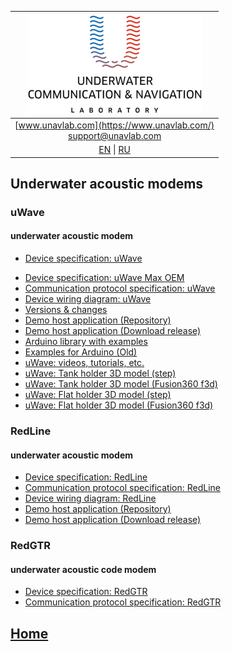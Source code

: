 | ![logo](/documentation/sm_logo.png) |
| :---: |
| [www.unavlab.com](https://www.unavlab.com/) <br/> [support@unavlab.com](mailto:support@unavlab.com) |
| [EN](underwater_acoustic_modems_en.md) \| [RU](underwater_acoustic_modems_ru.md) |

## Underwater acoustic modems
### uWave
#### underwater acoustic modem
<!--* [Data brief: uWave devices family](/documentation/EN/uWAVE/uWAVE_Family_en.md)-->
* [Device specification: uWave](/documentation/EN/uWAVE/uWAVE_Specification_en.md)
<!--* [Device specification: uWave USBL Modem](/documentation/EN/uWAVE/uWAVE_USBL_Modem_Specification_en.md)-->
<!--* [Device specification: uWave Max](/documentation/EN/uWAVE/uWAVE_Max_Specification_en.md)-->
* [Device specification: uWave Max OEM](/documentation/EN/uWAVE/uWAVE_Max_OEM_Specification_en.md)
* [Communication protocol specification: uWave](documentation/EN/uWAVE/uWAVE_Protocol_Specification_en.md)
* [Device wiring diagram: uWave](/documentation/EN/uWAVE/uWAVE_wiring_diagram_en.md)
* [Versions & changes](/documentation/EN/uWAVE/uWAVE_version_history_en.md)
* [Demo host application (Repository)](https://github.com/ucnl/uWAVE_Host)
* [Demo host application (Download release)](https://github.com/ucnl/uWAVE_Host/releases/download/1.0/uWAVE_Host.zip)
* [Arduino library with examples](https://github.com/ucnl/uWAVE_ALib)
* [Examples for Arduino (Old)](https://github.com/ucnl/uWAVE_Arduino)
* [uWave: videos, tutorials, etc.](/documentation/EN/uWAVE/media)
* [uWave: Tank holder 3D model (step)](/documentation/uWAVE_holder_tank.step)
* [uWave: Tank holder 3D model (Fusion360 f3d)](/documentation/uWAVE_holder_tank.f3d)
* [uWave: Flat holder 3D model (step)](/documentation/uWAVE_holder_flat.step)
* [uWave: Flat holder 3D model (Fusion360 f3d)](/documentation/uWAVE_holder_flat.f3d)

### RedLine
#### underwater acoustic modem
* [Device specification: RedLine](/documentation/EN/RedLINE/RedLine_Specification_en.md)
* [Communication protocol specification: RedLine](/documentation/EN/RedLINE/RedLINE_Protocol_Specifications_en.md)
* [Device wiring diagram: RedLine](/documentation/EN/RedLINE/RedLINE_wiring_diagram_en.md)
* [Demo host application (Repository)](https://github.com/ucnl/RedLINE_Host)
* [Demo host application (Download release)](https://github.com/ucnl/RedLINE_Host/releases/download/1.0/RedLINE_Host.zip)

### RedGTR
#### underwater acoustic code modem
* [Device specification: RedGTR](/documentation/EN/RedGTR/RedGTR_Specifications_en.md)
* [Communication protocol specification: RedGTR](/documentation/EN/RedGTR/RedGTR_Protocol_Specifications_en.md)

## [Home](README.md)
